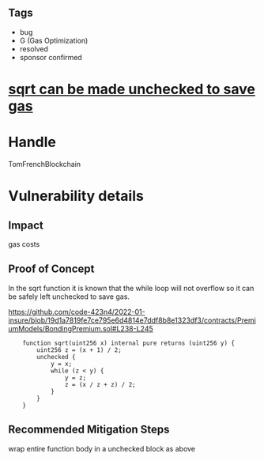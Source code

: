 ## Tags

- bug
- G (Gas Optimization)
- resolved
- sponsor confirmed

# [sqrt can be made unchecked to save gas](https://github.com/code-423n4/2022-01-insure-findings/issues/26) 

# Handle

TomFrenchBlockchain


# Vulnerability details

## Impact

gas costs

## Proof of Concept

In the sqrt function it is known that the while loop will not overflow so it can be safely left unchecked to save gas.

https://github.com/code-423n4/2022-01-insure/blob/19d1a7819fe7ce795e6d4814e7ddf8b8e1323df3/contracts/PremiumModels/BondingPremium.sol#L238-L245

```
    function sqrt(uint256 x) internal pure returns (uint256 y) {
        uint256 z = (x + 1) / 2;
        unchecked {
            y = x;
            while (z < y) {
                y = z;
                z = (x / z + z) / 2;
            }
        }
    }
```
## Recommended Mitigation Steps

wrap entire function body in a unchecked block as above


